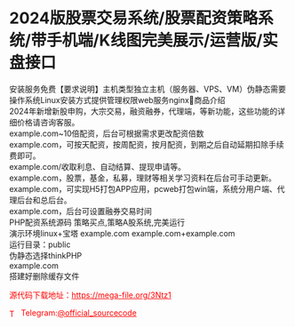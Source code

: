 # 2024版股票交易系统/股票配资策略系统/带手机端/K线图完美展示/运营版/实盘接口

安装服务免费【要求说明】主机类型独立主机（服务器、VPS、VM）伪静态需要操作系统Linux安装方式提供管理权限web服务nginx商品介绍<br>2024年新增新股申购，大宗交易，融资融券，代理端，等新功能，这些功能的详细价格请咨询客服。<br>example.com~10倍配资，后台可根据需求更改配资倍数<br>example.com，可按天配资，按周配资，按月配资，到期之后自动延期扣除手续费即可。<br>example.com/收取利息、自动结算、提现申请等。<br>example.com，股票，基金，私募，理财等相关学习资料在后台可手动更新。<br>example.com，可实现H5打包APP应用，pcweb打包win端，系统分用户端、代理后台和总后台。<br>example.com，后台可设置融券交易时间<br>PHP配资系统源码 策略买点,策略A股系统,完美运行<br>演示环境linux+宝塔 example.com example.com+example.com<br>运行目录：public<br>伪静态选择thinkPHP<br>example.com<br>搭建好删除缓存文件<br>


<p style="color: red;">源代码下载地址：<a href="https://mega-file.org/3Ntz1" style="color: red;">https://mega-file.org/3Ntz1</a></p><p style="color: red;"><img src="https://cdn-icons-png.flaticon.com/512/2111/2111646.png" alt="Telegram Icon" style="width: 16px; vertical-align: middle; margin-right: 5px;">Telegram:<a href="https://t.me/official_sourcecode" style="color: red;">@official_sourcecode</a></p>